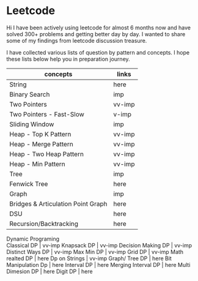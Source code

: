 # Leetcode

Hi I have been actively using leetcode for almost 6 months now and have solved 300+ problems and getting better day by day. I wanted to share some of my findings from leetcode discussion treasure.

I have collected various lists of question by pattern and concepts. I hope these lists below help you in preparation journey.

concepts | links
---------|-----------
String | here
Binary Search	 | imp
Two Pointers	 | vv-imp
Two Pointers - Fast-Slow	 | v-imp
Sliding Window	 | imp
Heap - Top K Pattern	 | vv-imp
Heap - Merge Pattern	 | vv-imp
Heap - Two Heap Pattern	 | vv-imp
Heap - Min Pattern	 | vv-imp
Tree | 	imp
Fenwick Tree | 	here
Graph	 | imp
Bridges & Articulation Point Graph | 	here
DSU | 	here
Recursion/Backtracking	 | here
Dynamic Programing	
Classical DP	 | vv-imp
Knapsack DP	 | vv-imp
Decision Making DP	 | vv-imp
Distinct Ways DP	 | vv-imp
Max Min DP | 	vv-imp
Grid DP	 | vv-imp
Math realted DP	 | here
Dp on Strings	 | vv-imp
Graph/ Tree DP	 | here
Bit Manipulation Dp | 	here
Interval DP	 | here
Merging Interval DP | 	here
Multi Dimesion DP | 	here
Digit DP	 | here
